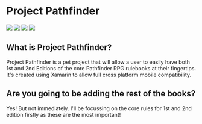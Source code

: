 # Project Pathfinder
<p><img src="https://img.shields.io/badge/Built%20with-Xamarin-blueviolet?style=for-the-badge&logo=xamarin&logoColor=white">
<img src="https://img.shields.io/badge/Written%20in-C%23-informational?style=for-the-badge&logo=c-sharp">
<img src="https://img.shields.io/badge/made%20on-a%20Mac%20-informational?style=for-the-badge&logo=apple&logoColor=white">
<a href="https://twitter.com/edisonthefox"><img src="https://img.shields.io/twitter/follow/EdisonTheFox?color=informational&logo=twitter&logoColor=white&style=for-the-badge"><a></p>

## What is Project Pathfinder?
Project Pathfinder is a pet project that will allow a user to easily have both 1st and 2nd Editions of the core Pathfinder RPG rulebooks at their fingertips. It's created using Xamarin to allow full cross platform mobile compatibility.

## Are you going to be adding the rest of the books?
Yes! But not immediately. I'll be focussing on the core rules for 1st and 2nd edition firstly as these are the most important!
